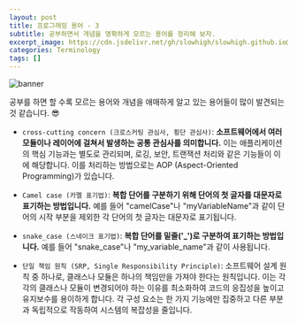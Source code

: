 ```yaml
---
layout: post
title: 프로그래밍 용어 - 3
subtitle: 공부하면서 개념을 명확하게 모르는 용어를 정리해 보자.
excerpt_image: https://cdn.jsdelivr.net/gh/slowhigh/slowhigh.github.io@main/assets/images/programming-terminology.jpg
categories: Terminology
tags: []
---
```


![banner](https://cdn.jsdelivr.net/gh/slowhigh/slowhigh.github.io@main/assets/images/programming-terminology.jpg)

공부를 하면 할 수록 모르는 용어와 개념을 애매하게 알고 있는 용어들이 많이 발견되는 것 같습니다. 😎

- `cross-cutting concern (크로스커팅 관심사, 횡단 관심사)`: __소프트웨어에서 여러 모듈이나 레이어에 걸쳐서 발생하는 공통 관심사를 의미합니다.__ 이는 애플리케이션의 핵심 기능과는 별도로 관리되며, 로깅, 보안, 트랜잭션 처리와 같은 기능들이 이에 해당합니다. 이를 처리하는 방법으로는 AOP (Aspect-Oriented Programming)가 있습니다.

- `Camel case (카멜 표기법)`: __복합 단어를 구분하기 위해 단어의 첫 글자를 대문자로 표기하는 방법입니다.__ 예를 들어 "camelCase"나 "myVariableName"과 같이 단어의 시작 부분을 제외한 각 단어의 첫 글자는 대문자로 표기됩니다.

- `snake_case (스네이크 표기법)`: __복합 단어를 밑줄('_')로 구분하여 표기하는 방법입니다.__ 예를 들어 "snake_case"나 "my_variable_name"과 같이 사용됩니다.

- `단일 책임 원칙 (SRP, Single Responsibility Principle)`: 소프트웨어 설계 원칙 중 하나로, 클래스나 모듈은 하나의 책임만을 가져야 한다는 원칙입니다. 이는 각각의 클래스나 모듈이 변경되어야 하는 이유를 최소화하여 코드의 응집성을 높이고 유지보수를 용이하게 합니다. 각 구성 요소는 한 가지 기능에만 집중하고 다른 부분과 독립적으로 작동하여 시스템의 복잡성을 줄입니다.